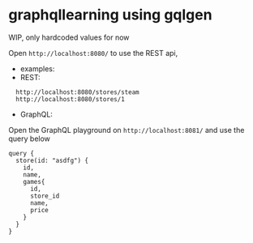 # graphqllearning using gqlgen

WIP, only hardcoded values for now

Open `http://localhost:8080/` to use the REST api,

- examples:
- REST:

```
  http://localhost:8080/stores/steam
  http://localhost:8080/stores/1
```

- GraphQL:

Open the GraphQL playground on `http://localhost:8081/` and use the query below

```
query {
  store(id: "asdfg") {
    id,
    name,
    games{
      id,
      store_id
      name,
      price
    }
  }
}
```
